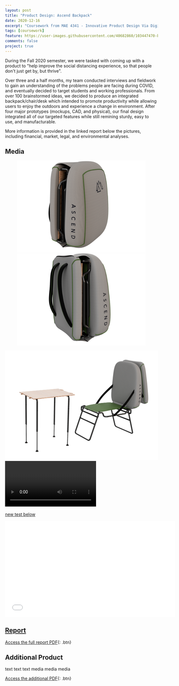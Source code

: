 ```yaml
---
layout: post
title: "Product Design: Ascend Backpack"
date: 2020-12-16
excerpt: "Coursework from MAE 4341 - Innovative Product Design Via Digital Manufacturing"
tags: [coursework]
feature: https://user-images.githubusercontent.com/40682860/103447470-b658b800-4c59-11eb-89d8-ac01760d7504.png
comments: false
project: true
---
```


During the Fall 2020 semester, we were tasked with coming up with a product to "help improve the social distancing experience, so that people don't just get by, but thrive". 

Over three and a half months, my team conducted interviews and fieldwork to gain an understanding of the problems people are facing during COVID, and eventually decided to target students and working professionals. From over 100 brainstormed ideas, we decided to produce an integrated backpack/chair/desk which intended to promote productivity while allowing users to enjoy the outdoors and experience a change in environment. After four major prototypes (mockups, CAD, and physical), our final design integrated all of our targeted features while still remining sturdy, easy to use, and manufacturable. 

More information is provided in the linked report below the pictures, including financial, market, legal, and environmental analyses. 

## Media

<figure class="half">
    <a href="/assets/img/4340/frontIso.png"><img src="/assets/img/4340/frontIso.png"></a>
    <a href="/assets/img/4340/rearIso.png"><img src="/assets/img/4340/rearIso.png"></a>
</figure>
<a href="/assets/img/4340/deployed.png"><img src="/assets/img/4340/deployed.png"></a>
<a href="/assets/img/4340/animation.mp4"><video autoplay source src="/assets/img/4340/animation.mp4" type="video/mp4" style="max-width: 100%; height: auto; width: auto;"></video>

new test below

<iframe width="560" height="315" src="/assets/img/4340/animation.mp4" frameborder="0"> </iframe>


## Report
      
[Access the full report PDF](/pdfs/4340.pdf){: .btn}


## Additional Product

text
text
text
media
media
media

[Access the additional PDF](/pdfs/4341addition.pdf){: .btn}
